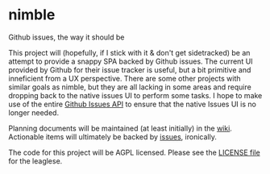 nimble
======

Github issues, the way it should be


This project will (hopefully, if I stick with it & don't get sidetracked) be an attempt to provide a snappy SPA backed by Github issues.  The current UI provided by Github for their issue tracker is useful, but a bit primitive and inneficient from a UX perspective.  There are some other projects with similar goals as nimble, but they are all lacking in some areas and require dropping back to the native issues UI to perform some tasks.  I hope to make use of the entire [Github Issues API][api] to ensure that the native Issues UI is no longer needed. 

Planning documents will be maintained (at least initially) in the [wiki][wiki].  Actionable items will ultimately be backed by [issues][issues], ironically.

The code for this project will be AGPL licensed.  Please see the [LICENSE file][license] for the leaglese.  


[api]: http://developer.github.com/v3/issues/
[license]: LICENSE
[wiki]: https://github.com/garstasio/nimble/wiki
[issues]: https://github.com/garstasio/nimble/issues
